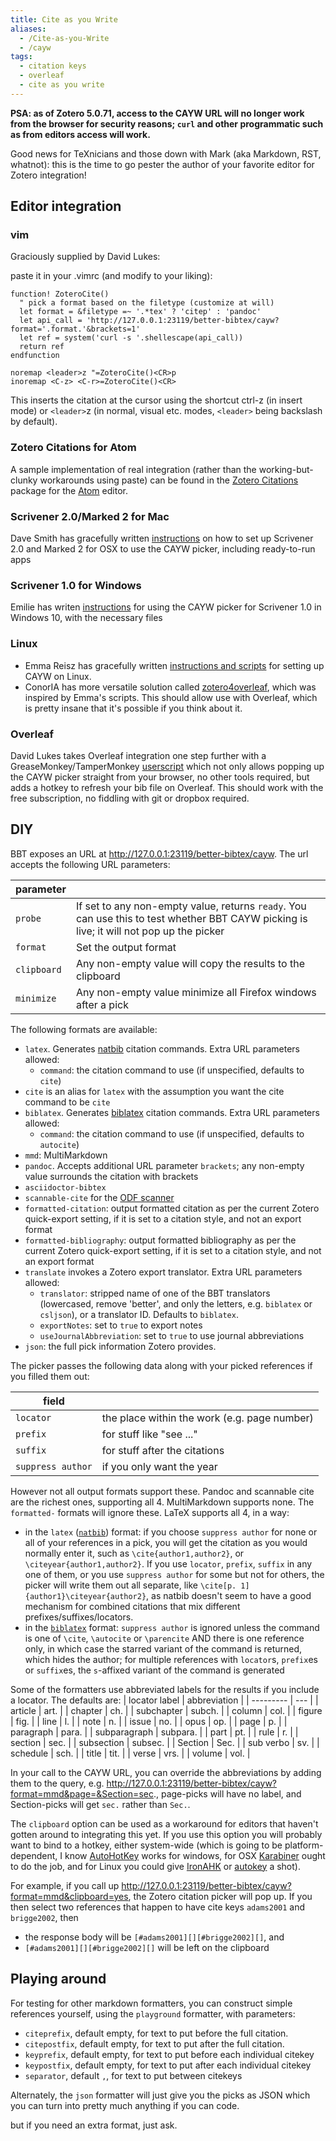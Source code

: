 ```yaml
---
title: Cite as you Write
aliases:
  - /Cite-as-you-Write
  - /cayw
tags:
  - citation keys
  - overleaf
  - cite as you write
---
```


**PSA: as of Zotero 5.0.71, access to the CAYW URL will no longer work from the browser for security reasons; `curl` and other programmatic such as from editors access will work.**

Good news for TeXnicians and those down with Mark (aka Markdown, RST, whatnot): this is the time to go pester the author of your favorite editor for Zotero integration! 

## Editor integration

### vim

Graciously supplied by David Lukes:

paste it in your .vimrc (and modify to your liking):

```
function! ZoteroCite()
  " pick a format based on the filetype (customize at will)
  let format = &filetype =~ '.*tex' ? 'citep' : 'pandoc'
  let api_call = 'http://127.0.0.1:23119/better-bibtex/cayw?format='.format.'&brackets=1'
  let ref = system('curl -s '.shellescape(api_call))
  return ref
endfunction

noremap <leader>z "=ZoteroCite()<CR>p
inoremap <C-z> <C-r>=ZoteroCite()<CR>
```

This inserts the citation at the cursor using the shortcut ctrl-z (in insert mode) or `<leader>`z (in normal, visual etc. modes, `<leader>` being backslash by default).

###  Zotero Citations for Atom

A sample implementation of real integration (rather than the working-but-clunky workarounds using paste) can be found in the [Zotero Citations](https://atom.io/packages/zotero-citations) package for the [Atom](http://atom.io) editor.

### Scrivener 2.0/Marked 2 for Mac

Dave Smith has gracefully written [instructions](http://davepwsmith.github.io/academic-scrivener-howto/) on how to set up Scrivener 2.0 and Marked 2 for OSX to use the CAYW picker, including ready-to-run apps

### Scrivener 1.0 for Windows

Emilie has writen [instructions](https://github.com/AmomentOfMusic/Zotero_scrivener_picker_windows) for using the CAYW picker for Scrivener 1.0 in Windows 10, with the necessary files

### Linux

- Emma Reisz has gracefully written [instructions and scripts](https://emmareisz.github.io/zotpicknix/) for setting up CAYW on Linux.
- ConorIA has more versatile solution called [zotero4overleaf](https://gitlab.com/ConorIA/shell-scripts/tree/master/zotero4overleaf), which was inspired by Emma's scripts. This should allow use with Overleaf, which is pretty insane that it's possible if you think about it.

### Overleaf

David Lukes takes Overleaf integration one step further with a GreaseMonkey/TamperMonkey [userscript](https://gist.github.com/dlukes/5289eaa12d591dc21745fdef42098a17) which not only allows popping up the CAYW picker straight from your browser, no other tools required, but adds a hotkey to refresh your bib file on Overleaf. This should work with the free subscription, no fiddling with git or dropbox required.

## DIY

BBT exposes an URL at http://127.0.0.1:23119/better-bibtex/cayw. The url accepts
the following URL parameters:

| parameter |   |
| --------- | --- |
| `probe`   | If set to any non-empty value, returns `ready`. You can use this to test whether BBT CAYW picking is live; it will not pop up the picker |
| `format`  | Set the output format |
| `clipboard` | Any non-empty value will copy the results to the clipboard |
| `minimize` | Any non-empty value minimize all Firefox windows after a pick |


The following formats are available:

* `latex`. Generates [natbib](https://ctan.org/pkg/natbib) citation commands. Extra URL parameters allowed:
  * `command`: the citation command to use (if unspecified, defaults to `cite`)
* `cite` is an alias for `latex` with the assumption you want the cite command to be `cite`
* `biblatex`. Generates [biblatex](https://ctan.org/pkg/biblatex) citation commands. Extra URL parameters allowed:
  * `command`: the citation command to use (if unspecified, defaults to `autocite`)
* `mmd`: MultiMarkdown
* `pandoc`. Accepts additional URL parameter `brackets`; any non-empty value surrounds the citation with brackets
* `asciidoctor-bibtex`
* `scannable-cite` for the [ODF scanner](https://zotero-odf-scan.github.io/zotero-odf-scan/)
* `formatted-citation`: output formatted citation as per the current Zotero quick-export setting, if it is set to a citation style, and not an export format
* `formatted-bibliography`: output formatted bibliography as per the current Zotero quick-export setting, if it is set to a citation style, and not an export format
* `translate` invokes a Zotero export translator. Extra URL parameters allowed:
  *  `translator`: stripped name of one of the BBT translators (lowercased, remove 'better', and only the letters, e.g.  `biblatex` or `csljson`), or a translator ID. Defaults to `biblatex`.
  * `exportNotes`: set to `true` to export notes
  * `useJournalAbbreviation`: set to `true` to use journal abbreviations
* `json`: the full pick information Zotero provides.

The picker passes the following data along with your picked references if you filled them out:

| field             |                                               |
| ----------------- | --------------------------------------------- |
| `locator`         | the place within the work (e.g. page number)  |
| `prefix`          | for stuff like "see ..."                      |
| `suffix`          | for stuff after the citations                 |
| `suppress author` | if you only want the year                     |

However not all output formats support these. Pandoc and scannable cite are the richest ones, supporting all 4. MultiMarkdown supports
none. The `formatted-` formats will ignore these. LaTeX supports all 4, in a way:

* in the `latex` ([`natbib`](https://ctan.org/pkg/natbib)) format: if you choose `suppress author` for none or all of your references in a pick, you
  will get the citation as you would normally enter it, such as `\cite{author1,author2}`, or
  `\citeyear{author1,author2}`. If you use `locator`, `prefix`, `suffix` in any one of them, or you use `suppress author`
  for some but not for others, the picker will write them out all separate, like `\cite[p. 1]{author1}\citeyear{author2}`,
  as natbib doesn't seem to have a good mechanism for combined citations that mix different prefixes/suffixes/locators.
* in the [`biblatex`](https://ctan.org/pkg/biblatex) format: `suppress author` is ignored unless the command is one of `\cite`, `\autocite`
  or `\parencite` AND there is one reference only, in which case the starred variant of the command is returned, which
  hides the author; for multiple references with `locator`s, `prefix`es or `suffix`es, the `s`-affixed variant of the
  command is generated

Some of the formatters use abbreviated labels for the results if you include a locator. The defaults are:
| locator label | abbreviation |
| --------- | --- |
| article | art. |
| chapter | ch. |
| subchapter | subch. |
| column | col. |
| figure | fig. |
| line | l. |
| note | n. |
| issue | no. |
| opus | op. |
| page | p. |
| paragraph | para. |
| subparagraph | subpara. |
| part | pt. |
| rule | r. |
| section | sec. |
| subsection | subsec. |
| Section | Sec. |
| sub verbo | sv. |
| schedule | sch. |
| title | tit. |
| verse | vrs. |
| volume | vol. |

In your call to the CAYW URL, you can override the abbreviations by adding them to the query, e.g. http://127.0.0.1:23119/better-bibtex/cayw?format=mmd&page=&Section=sec., page-picks will have no label, and Section-picks will get `sec.` rather than `Sec.`.

The `clipboard` option can be used as a workaround for editors that haven't gotten around to integrating this yet. If
you use this option you will probably want to bind to a hotkey, either system-wide (which is going to be platform-dependent, I know
[AutoHotKey](http://www.autohotkey.com) works for windows, for OSX [Karabiner](https://pqrs.org/osx/karabiner/) ought to
do the job, and for Linux you could give [IronAHK](https://github.com/polyethene/IronAHK) or
[autokey](https://code.google.com/p/autokey/) a shot).

For example, if you call up http://127.0.0.1:23119/better-bibtex/cayw?format=mmd&clipboard=yes, the Zotero citation picker will pop up. If you then select two references that happen to have cite keys `adams2001` and `brigge2002`, then

* the response body will be `[#adams2001][][#brigge2002][]`, and
* `[#adams2001][][#brigge2002][]` will be left on the clipboard

## Playing around

For testing for other markdown formatters, you can construct simple references yourself, using the `playground` formatter, with parameters:

* `citeprefix`, default empty, for text to put before the full citation.
* `citepostfix`, default empty, for text to put after the full citation.
* `keyprefix`, default empty, for text to put before each individual citekey
* `keypostfix`, default empty, for text to put after each individual citekey
* `separator`, default `,`, for text to put between citekeys

Alternately, the `json` formatter will just give you the picks as JSON which you can turn into pretty much anything if you can code.

but if you need an extra format, just ask.
